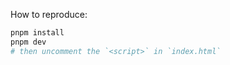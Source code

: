 How to reproduce:

```bash
pnpm install
pnpm dev
# then uncomment the `<script>` in `index.html`
```
